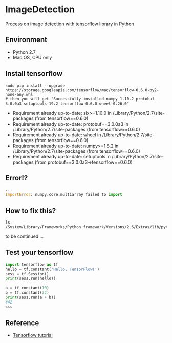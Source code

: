 # ImageDetection
Process on image detection with tensorflow library in Python

## Environment 
- Python 2.7
- Mac OS, CPU only
 
## Install tensorflow 

```shell
sudo pip install --upgrade https://storage.googleapis.com/tensorflow/mac/tensorflow-0.6.0-py2-none-any.whl
# then you will get "Successfully installed numpy-1.10.2 protobuf-3.0.0a3 setuptools-19.2 tensorflow-0.6.0 wheel-0.26.0"
```
- Requirement already up-to-date: six>=1.10.0 in /Library/Python/2.7/site-packages (from tensorflow==0.6.0)
- Requirement already up-to-date: protobuf==3.0.0a3 in /Library/Python/2.7/site-packages (from tensorflow==0.6.0)
- Requirement already up-to-date: wheel in /Library/Python/2.7/site-packages (from tensorflow==0.6.0)
- Requirement already up-to-date: numpy>=1.8.2 in /Library/Python/2.7/site-packages (from tensorflow==0.6.0)
- Requirement already up-to-date: setuptools in /Library/Python/2.7/site-packages (from protobuf==3.0.0a3->tensorflow==0.6.0)

## Error!?
```python
...
ImportError: numpy.core.multiarray failed to import
```
## How to fix this?
```shell
ls /System/Library/Frameworks/Python.framework/Versions/2.6/Extras/lib/python/
```
to be continued ...

## Test your tensorflow
```python
import tensorflow as tf
hello = tf.constant('Hello, TensorFlow!')
sess = tf.Session()
print(sess.run(hello))

a = tf.constant(10)
b = tf.constant(32)
print(sess.run(a + b))
#42
>>>

```

## Reference
- [Tensorflow tutorial](https://www.tensorflow.org)
